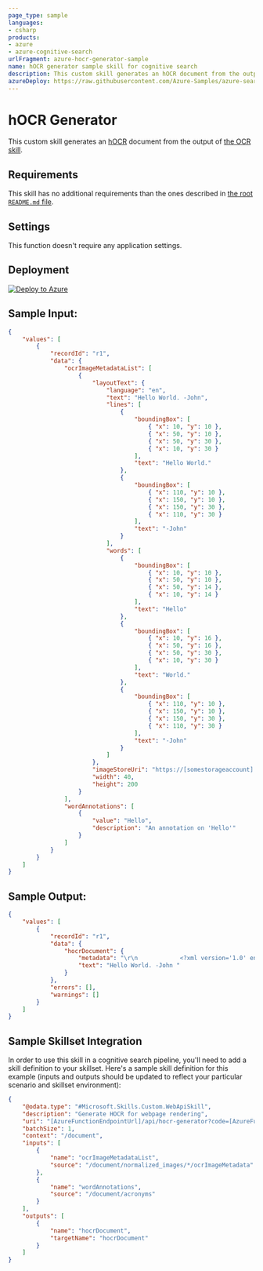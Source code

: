 ```yaml
---
page_type: sample
languages:
- csharp
products:
- azure
- azure-cognitive-search
urlFragment: azure-hocr-generator-sample
name: hOCR generator sample skill for cognitive search
description: This custom skill generates an hOCR document from the output of the OCR skill.
azureDeploy: https://raw.githubusercontent.com/Azure-Samples/azure-search-power-skills/main/Vision/HocrGenerator/azuredeploy.json
---
```


# hOCR Generator

This custom skill generates an [hOCR](https://en.wikipedia.org/wiki/HOCR) document from the output of [the OCR skill](https://docs.microsoft.com/azure/search/cognitive-search-skill-ocr).

## Requirements

This skill has no additional requirements than the ones described in [the root `README.md` file](https://github.com/Azure-Samples/azure-search-power-skills/blob/main/README.md).

## Settings

This function doesn't require any application settings.

## Deployment

[![Deploy to Azure](https://azuredeploy.net/deploybutton.svg)](https://portal.azure.com/#create/Microsoft.Template/uri/https%3A%2F%2Fraw.githubusercontent.com%2FAzure-Samples%2Fazure-search-power-skills%2Fmain%2FVision%2FImageStore%2Fazuredeploy.json)

## Sample Input:

```json
{
	"values": [
	    {
	        "recordId": "r1",
	        "data": {
	            "ocrImageMetadataList": [
	                {
	                    "layoutText": {
	                        "language": "en",
	                        "text": "Hello World. -John",
	                        "lines": [
	                            {
	                                "boundingBox": [
	                                    { "x": 10, "y": 10 },
	                                    { "x": 50, "y": 10 },
	                                    { "x": 50, "y": 30 },
	                                    { "x": 10, "y": 30 }
	                                ],
	                                "text": "Hello World."
	                            },
	                            {
	                                "boundingBox": [
	                                    { "x": 110, "y": 10 },
	                                    { "x": 150, "y": 10 },
	                                    { "x": 150, "y": 30 },
	                                    { "x": 110, "y": 30 }
	                                ],
	                                "text": "-John"
	                            }
	                        ],
	                        "words": [
	                            {
	                                "boundingBox": [
	                                    { "x": 10, "y": 10 },
	                                    { "x": 50, "y": 10 },
	                                    { "x": 50, "y": 14 },
	                                    { "x": 10, "y": 14 }
	                                ],
	                                "text": "Hello"
	                            },
	                            {
	                                "boundingBox": [
	                                    { "x": 10, "y": 16 },
	                                    { "x": 50, "y": 16 },
	                                    { "x": 50, "y": 30 },
	                                    { "x": 10, "y": 30 }
	                                ],
	                                "text": "World."
	                            },
	                            {
	                                "boundingBox": [
	                                    { "x": 110, "y": 10 },
	                                    { "x": 150, "y": 10 },
	                                    { "x": 150, "y": 30 },
	                                    { "x": 110, "y": 30 }
	                                ],
	                                "text": "-John"
	                            }
	                        ]
	                    },
	                    "imageStoreUri": "https://[somestorageaccount].blob.core.windows.net/pics/lipsum.tiff",
	                    "width": 40,
	                    "height": 200
	                }
	            ],
	            "wordAnnotations": [
	                {
	                    "value": "Hello",
	                    "description": "An annotation on 'Hello'"
	                }
	            ]
	        }
	    }
	]
}
```

## Sample Output:

```json
{
    "values": [
        {
            "recordId": "r1",
            "data": {
                "hocrDocument": {
                    "metadata": "\r\n            <?xml version='1.0' encoding='UTF-8'?>\r\n            <!DOCTYPE html PUBLIC '-//W3C//DTD XHTML 1.0 Transitional//EN' 'http://www.w3.org/TR/xhtml1/DTD/xhtml1-transitional.dtd'>\r\n            <html xmlns='http://www.w3.org/1999/xhtml' xml:lang='en' lang='en'>\r\n            <head>\r\n                <title></title>\r\n                <meta http-equiv='Content-Type' content='text/html;charset=utf-8' />\r\n                <meta name='ocr-system' content='Microsoft Cognitive Services' />\r\n                <meta name='ocr-capabilities' content='ocr_page ocr_carea ocr_par ocr_line ocrx_word'/>\r\n            </head>\r\n            <body>\r\n<div class='ocr_page' id='page_0' title='image \"https://[somestorageaccount].blob.core.windows.net/pics/lipsum.tiff\"; bbox 0 0 40 200; ppageno 0'>\r\n<div class='ocr_carea' id='block_0_1'>\r\n<span class='ocr_line' id='line_0_0' title='baseline -0.002 -5; x_size 30; x_descenders 6; x_ascenders 6'>\r\n<span class='ocrx_word' id='word_0_0_0' title='bbox 10 10 50 14' data-annotation='An annotation on 'Hello''>Hello</span>\r\n<span class='ocrx_word' id='word_0_0_1' title='bbox 10 16 50 30' >World.</span>\r\n</span>\r\n<span class='ocr_line' id='line_0_1' title='baseline -0.002 -5; x_size 30; x_descenders 6; x_ascenders 6'>\r\n<span class='ocrx_word' id='word_0_1_2' title='bbox 110 10 150 30' >-John</span>\r\n</span>\r\n</div>\r\n</div>\r\n\r\n</body></html>",
                    "text": "Hello World. -John "
                }
            },
            "errors": [],
            "warnings": []
        }
    ]
}
```

## Sample Skillset Integration

In order to use this skill in a cognitive search pipeline, you'll need to add a skill definition to your skillset.
Here's a sample skill definition for this example (inputs and outputs should be updated to reflect your particular scenario and skillset environment):

```json
{
    "@odata.type": "#Microsoft.Skills.Custom.WebApiSkill",
    "description": "Generate HOCR for webpage rendering",
    "uri": "[AzureFunctionEndpointUrl]/api/hocr-generator?code=[AzureFunctionDefaultHostKey]",
    "batchSize": 1,
    "context": "/document",
    "inputs": [
        {
            "name": "ocrImageMetadataList",
            "source": "/document/normalized_images/*/ocrImageMetadata"
        },
        {
            "name": "wordAnnotations",
            "source": "/document/acronyms"
        }
    ],
    "outputs": [
        {
            "name": "hocrDocument",
            "targetName": "hocrDocument"
        }
    ]
}
```
